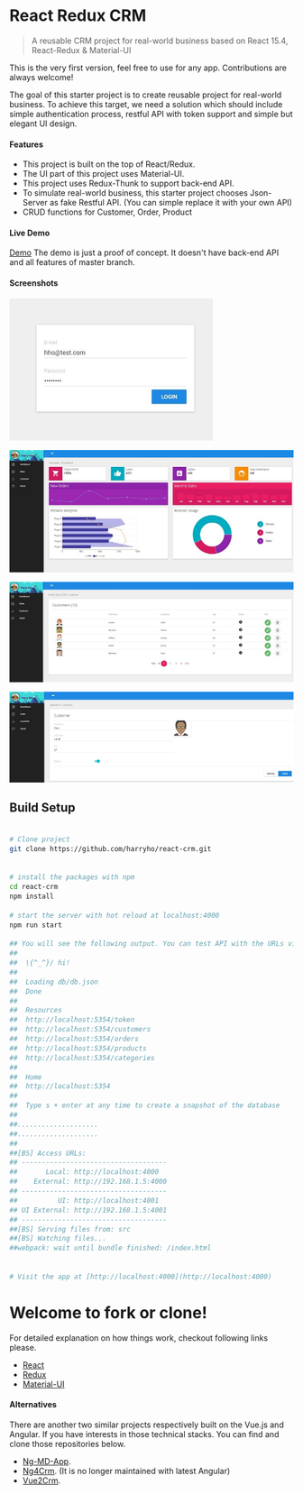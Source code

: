 # React Redux CRM


> A reusable CRM project for real-world business based on React 15.4, React-Redux & Material-UI

This is the very first version, feel free to use for any app. Contributions are always welcome!

The goal of this starter project is to create reusable project for real-world business. To achieve this target, we need a solution which should include simple authentication process, restful API with token support and simple but elegant UI design. 


#### Features

* This project is built on the top of React/Redux. 
* The UI part of this project uses Material-UI. 
* This project uses Redux-Thunk to support back-end API.
* To simulate real-world business, this starter project chooses Json-Server as fake Restful API. (You can simple replace it with your own API)
* CRUD functions for Customer, Order, Product


#### Live Demo
[Demo](https://react-app-demo.harryho.org) The demo is just a proof of concept. It doesn't have back-end API and all features of master branch.


#### Screenshots

![Screenshot1](screenshots/screenshot-1.jpg)

![Screenshot2](screenshots/screenshot-2.jpg)

![Screenshot3](screenshots/screenshot-3.jpg)

![Screenshot4](screenshots/screenshot-4.jpg)


## Build Setup

``` bash

# Clone project
git clone https://github.com/harryho/react-crm.git


# install the packages with npm
cd react-crm
npm install

# start the server with hot reload at localhost:4000
npm run start

## You will see the following output. You can test API with the URLs via browser.
##
##  \{^_^}/ hi!
##
##  Loading db/db.json
##  Done
##
##  Resources
##  http://localhost:5354/token
##  http://localhost:5354/customers
##  http://localhost:5354/orders
##  http://localhost:5354/products
##  http://localhost:5354/categories
##
##  Home
##  http://localhost:5354
##
##  Type s + enter at any time to create a snapshot of the database
##
##....................
##....................
##
##[BS] Access URLs:
## ------------------------------------
##       Local: http://localhost:4000
##    External: http://192.168.1.5:4000
## ------------------------------------
##          UI: http://localhost:4001
## UI External: http://192.168.1.5:4001
## ------------------------------------
##[BS] Serving files from: src
##[BS] Watching files...
##webpack: wait until bundle finished: /index.html


# Visit the app at [http://localhost:4000](http://localhost:4000)

```



# Welcome to fork or clone!

For detailed explanation on how things work, checkout following links please.

* [React](https://facebook.github.io/react/)
* [Redux](http://redux.js.org/)
* [Material-UI](http://www.material-ui.com/)


#### Alternatives

There are another two similar projects respectively built on the Vue.js and Angular. If you have interests in those technical stacks. You can find and clone those repositories below.

* [Ng-MD-App](https://github.com/harryho/ng-md-app.git).
* [Ng4Crm](https://github.com/harryho/ng4crm.git). (It is no longer maintained with latest Angular)
* [Vue2Crm](https://github.com/harryho/vue2crm.git).